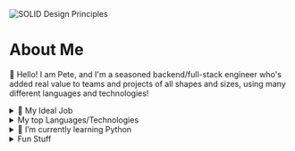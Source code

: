 <picture>
  <img alt="SOLID Design Principles" src="https://miro.medium.com/v2/resize:fit:4800/format:webp/1*XOMTPWTpDLypkp079p9XXg.png">
</picture>

# About Me

👋 Hello! I am Pete, and I'm a seasoned backend/full-stack engineer who's added real value to teams and projects of all shapes and sizes, using many different languages and technologies!

<details>
  <summary>🔎 My Ideal Job</summary>

  - I was finally let go by Classkick along with a few others after surviving 4 or 5 "reduction in force"'s and hence I am on the looking for something rewarding, stimulating and fun (where possible!) that ideally leaves the World in a better place, even if just a little.
  - Three Seed/A-Series companies I've recently worked for have struggled financially and so I'm looking for more financial stability this time: a more mature Start-Up or a fully fledged company.
  - In terms of role or position, I like to be the "right hand man" of the team lead or PM. A senior individual contributor who's able to tackle chunky projects, mentor more junior staff, architect subsystems and so on. I am not a team leader, nor a Project Manager 😄

</details>


<details>
  <summary>My top Languages/Technologies</summary>

  | Proficiency | Languages |
  |-----:|-----------|
  |     Expert|  Java             |
  |     Expert|  C#             |
  |     Intermediate| Python              |
  |     Intermediate| AWS, GCP, Containers, K8S             |

</details>

<details>
  <summary>🌱 I’m currently learning Python</summary>

  - I've enjoyed using it to date and feel that its creator and the Python community have done a good job at keeping the ecosystem organized and sane.
  - It sounds trivial but it isn't: the lack of brackets really reduces visual noise and makes code a good chunk easier to read, it really does.
  - The list slicing and comprehension syntax is complex and terse but delivers big rewards once you begin to remember the various rules.
  - One area I need to freshen up on is Multiprocessing. The last time I read about it, the GIL was the big problem, meaning that whilst multithreading was possible, multiprocessing was not as you were effectively limited to 1 process.

</details>

<details>
  <summary>Fun Stuff</summary>

  - 💬 Ask me about the name of the place where I used to pick strawberries for pocket money
  - 📫 How to reach me: my email is of the format firstnamelastname@gmail.com and my first name is peter and last is kingswell 😄
  - 😄 Pronouns: He/Him/His
  - ⚡ Fun fact: I am a cyborg! Of sorts, heh

</details>
